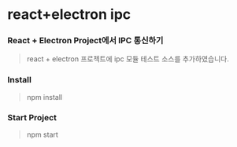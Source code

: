 # react+electron ipc

### React + Electron Project에서 IPC 통신하기

> react + electron 프로젝트에 ipc 모듈 테스트 소스를 추가하였습니다.

### Install

> npm install

### Start Project

> npm start
